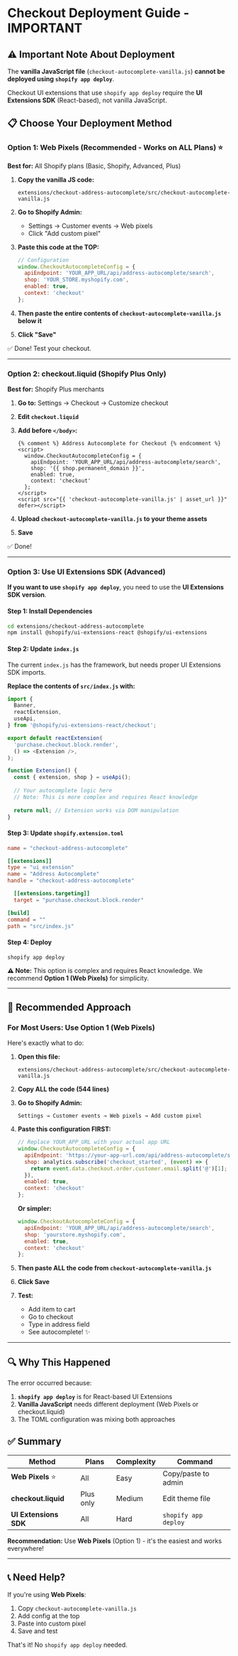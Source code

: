 # Checkout Deployment Guide - IMPORTANT

## ⚠️ Important Note About Deployment

The **vanilla JavaScript file** (`checkout-autocomplete-vanilla.js`) **cannot be deployed using `shopify app deploy`**. 

Checkout UI extensions that use `shopify app deploy` require the **UI Extensions SDK** (React-based), not vanilla JavaScript.

## 📋 Choose Your Deployment Method

### Option 1: Web Pixels (Recommended - Works on ALL Plans) ⭐

**Best for:** All Shopify plans (Basic, Shopify, Advanced, Plus)

1. **Copy the vanilla JS code:**
   ```
   extensions/checkout-address-autocomplete/src/checkout-autocomplete-vanilla.js
   ```

2. **Go to Shopify Admin:**
   - Settings → Customer events → Web pixels
   - Click "Add custom pixel"

3. **Paste this code at the TOP:**
   ```javascript
   // Configuration
   window.CheckoutAutocompleteConfig = {
     apiEndpoint: 'YOUR_APP_URL/api/address-autocomplete/search',
     shop: 'YOUR_STORE.myshopify.com',
     enabled: true,
     context: 'checkout'
   };
   ```

4. **Then paste the entire contents of `checkout-autocomplete-vanilla.js` below it**

5. **Click "Save"**

✅ Done! Test your checkout.

---

### Option 2: checkout.liquid (Shopify Plus Only)

**Best for:** Shopify Plus merchants

1. **Go to:** Settings → Checkout → Customize checkout

2. **Edit `checkout.liquid`**

3. **Add before `</body>`:**
   ```liquid
   {% comment %} Address Autocomplete for Checkout {% endcomment %}
   <script>
     window.CheckoutAutocompleteConfig = {
       apiEndpoint: 'YOUR_APP_URL/api/address-autocomplete/search',
       shop: '{{ shop.permanent_domain }}',
       enabled: true,
       context: 'checkout'
     };
   </script>
   <script src="{{ 'checkout-autocomplete-vanilla.js' | asset_url }}" defer></script>
   ```

4. **Upload `checkout-autocomplete-vanilla.js` to your theme assets**

5. **Save**

✅ Done!

---

### Option 3: Use UI Extensions SDK (Advanced)

**If you want to use `shopify app deploy`**, you need to use the **UI Extensions SDK version**.

#### Step 1: Install Dependencies
```bash
cd extensions/checkout-address-autocomplete
npm install @shopify/ui-extensions-react @shopify/ui-extensions
```

#### Step 2: Update `index.js`

The current `index.js` has the framework, but needs proper UI Extensions SDK imports.

**Replace the contents of `src/index.js` with:**

```javascript
import {
  Banner,
  reactExtension,
  useApi,
} from '@shopify/ui-extensions-react/checkout';

export default reactExtension(
  'purchase.checkout.block.render',
  () => <Extension />,
);

function Extension() {
  const { extension, shop } = useApi();
  
  // Your autocomplete logic here
  // Note: This is more complex and requires React knowledge
  
  return null; // Extension works via DOM manipulation
}
```

#### Step 3: Update `shopify.extension.toml`

```toml
name = "checkout-address-autocomplete"

[[extensions]]
type = "ui_extension"
name = "Address Autocomplete"
handle = "checkout-address-autocomplete"

  [[extensions.targeting]]
  target = "purchase.checkout.block.render"

[build]
command = ""
path = "src/index.js"
```

#### Step 4: Deploy
```bash
shopify app deploy
```

**⚠️ Note:** This option is complex and requires React knowledge. We recommend **Option 1 (Web Pixels)** for simplicity.

---

## 🎯 Recommended Approach

### For Most Users: Use Option 1 (Web Pixels)

Here's exactly what to do:

1. **Open this file:**
   ```
   extensions/checkout-address-autocomplete/src/checkout-autocomplete-vanilla.js
   ```

2. **Copy ALL the code (544 lines)**

3. **Go to Shopify Admin:**
   ```
   Settings → Customer events → Web pixels → Add custom pixel
   ```

4. **Paste this configuration FIRST:**
   ```javascript
   // Replace YOUR_APP_URL with your actual app URL
   window.CheckoutAutocompleteConfig = {
     apiEndpoint: 'https://your-app-url.com/api/address-autocomplete/search',
     shop: analytics.subscribe('checkout_started', (event) => {
       return event.data.checkout.order.customer.email.split('@')[1];
     }),
     enabled: true,
     context: 'checkout'
   };
   ```
   
   **Or simpler:**
   ```javascript
   window.CheckoutAutocompleteConfig = {
     apiEndpoint: 'YOUR_APP_URL/api/address-autocomplete/search',
     shop: 'yourstore.myshopify.com',
     enabled: true,
     context: 'checkout'
   };
   ```

5. **Then paste ALL the code from `checkout-autocomplete-vanilla.js`**

6. **Click Save**

7. **Test:**
   - Add item to cart
   - Go to checkout
   - Type in address field
   - See autocomplete! ✨

---

## 🔍 Why This Happened

The error occurred because:

1. **`shopify app deploy`** is for React-based UI Extensions
2. **Vanilla JavaScript** needs different deployment (Web Pixels or checkout.liquid)
3. The TOML configuration was mixing both approaches

## ✅ Summary

| Method | Plans | Complexity | Command |
|--------|-------|------------|---------|
| **Web Pixels** ⭐ | All | Easy | Copy/paste to admin |
| **checkout.liquid** | Plus only | Medium | Edit theme file |
| **UI Extensions SDK** | All | Hard | `shopify app deploy` |

**Recommendation:** Use **Web Pixels** (Option 1) - it's the easiest and works everywhere!

---

## 📞 Need Help?

If you're using **Web Pixels**:
1. Copy `checkout-autocomplete-vanilla.js`
2. Add config at the top
3. Paste into custom pixel
4. Save and test

That's it! No `shopify app deploy` needed.

